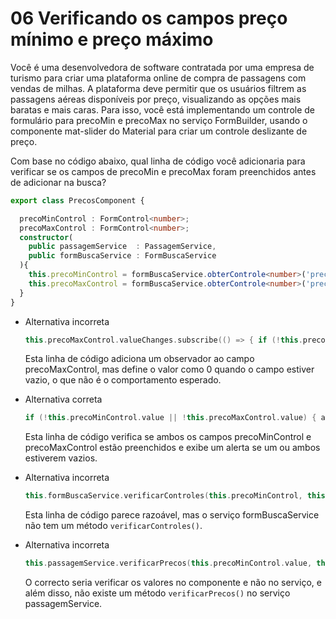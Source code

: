 # 06 Verificando os campos preço mínimo e preço máximo

Você é uma desenvolvedora de software contratada por uma empresa de turismo para criar uma plataforma online de compra de passagens com vendas de milhas. A plataforma deve permitir que os usuários filtrem as passagens aéreas disponíveis por preço, visualizando as opções mais baratas e mais caras. Para isso, você está implementando um controle de formulário para precoMin e precoMax no serviço FormBuilder, usando o componente mat-slider do Material para criar um controle deslizante de preço.

Com base no código abaixo, qual linha de código você adicionaria para verificar se os campos de precoMin e precoMax foram preenchidos antes de adicionar na busca?

```typescript
export class PrecosComponent {

  precoMinControl : FormControl<number>;
  precoMaxControl : FormControl<number>;
  constructor(
    public passagemService  : PassagemService,
    public formBuscaService : FormBuscaService
  ){
    this.precoMinControl = formBuscaService.obterControle<number>('precoMin')
    this.precoMaxControl = formBuscaService.obterControle<number>('precoMax')
  }
}
```

- Alternativa incorreta
    
    ```kotlin
    this.precoMaxControl.valueChanges.subscribe(() => { if (!this.precoMaxControl.value) this.precoMaxControl.setValue(0) });
    ```
    
    Esta linha de código adiciona um observador ao campo precoMaxControl, mas define o valor como 0 quando o campo estiver vazio, o que não é o comportamento esperado.
    
- Alternativa correta
    
    ```kotlin
    if (!this.precoMinControl.value || !this.precoMaxControl.value) { alert("Por favor, defina o intervalo de preço."); }
    ```
    
    Esta linha de código verifica se ambos os campos precoMinControl e precoMaxControl estão preenchidos e exibe um alerta se um ou ambos estiverem vazios.
    
- Alternativa incorreta
    
    ```kotlin
    this.formBuscaService.verificarControles(this.precoMinControl, this.precoMaxControl);
    ```
    
    Esta linha de código parece razoável, mas o serviço formBuscaService não tem um método `verificarControles()`.
    
- Alternativa incorreta
    
    ```kotlin
    this.passagemService.verificarPrecos(this.precoMinControl.value, this.precoMaxControl.value);
    ```
    
    O correcto seria verificar os valores no componente e não no serviço, e além disso, não existe um método `verificarPrecos()` no serviço passagemService.
